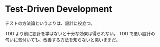 # Test-Driven Development

テストの方法論というよりは、設計に役立つ。

TDD より前に設計を学ばないと十分な効果は得られない。
TDD で悪い設計の匂いに気付いても、改善する方法を知らないと悪いままだ。
